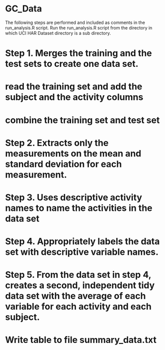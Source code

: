 # GC_Data

The following steps are performed and included as comments in the run_analysis.R script.
Run the run_analysis.R script from the directory in which UCI HAR Dataset directory is a sub directory.
# Step 1. Merges the training and the test sets to create one data set.
# read the training set and add the subject and the activity columns 
# combine the training set and test set


# Step 2. Extracts only the measurements on the mean and standard deviation for each measurement. 

# Step 3. Uses descriptive activity names to name the activities in the data set

# Step 4. Appropriately labels the data set with descriptive variable names.

# Step 5. From the data set in step 4, creates a second, independent tidy data set with the average of each variable for each activity and each subject.

# Write table to file summary_data.txt
